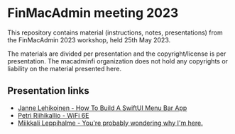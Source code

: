 # FinMacAdmin meeting 2023

This repository contains material (instructions, notes, presentations) from the FinMacAdmin 2023 workshop, held 25th May 2023.

The materials are divided per presentation and the copyright/license is per presentation. The macadminfi organization does not hold any copyrights or liability on the material presented here.

## Presentation links

* [Janne Lehikoinen - How To Build A SwiftUI Menu Bar App](https://github.com/macadminfi/finmacadmin2023/blob/main/HowToBuildASwiftUIMenuBarApp-JanneLehikoinen/HowToBuildASwiftUIMenuBarApp.pdf)
* [Petri Riihikallio - WiFi 6E](https://github.com/macadminfi/finmacadmin2023/blob/main/WiFi6E-PetriRiihikallio/WiFi6E%202023.pdf)
* [Miikkali Leppihalme - You're probably wondering why I'm here.](https://github.com/macadminfi/finmacadmin2023/blob/main/YoureprobablywonderingwhyImhere-MiikkaliLeppihalme/FinMacAdmin%202023%20presentation%20-%20You're%20probably%20wondering%20why%20I'm%20here.pptx)
